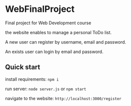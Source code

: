 # WebFinalProject
Final project for Web Development course

the website enables to manage a personal ToDo list.

A new user can register by username, email and password.

An exists user can login by email and password.

## Quick start
install requirements: `npm i`

run server: `node server.js` or `npm start`

navigate to the website: `http://localhost:3000/register`

